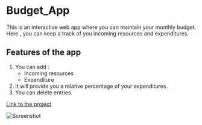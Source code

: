 # Budget_App
This is an interactive web app where you can maintain your monthly budget. Here , you can keep a track of you incoming resources and expenditures.


## Features of the app
1. You can add :
   - Incoming resources
   - Expenditure
2. It will provide you a relative percentage of your expenditures.
3. You can delete entries.

[Link to the project](https://chandelsahil04.github.io/Budget_App/)

![Screenshot](https://chandelsahil04.github.io/Budget_App/)
